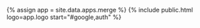 {% assign app = site.data.apps.merge %}
{% include public.html logo=app.logo start="#google,auth" %}